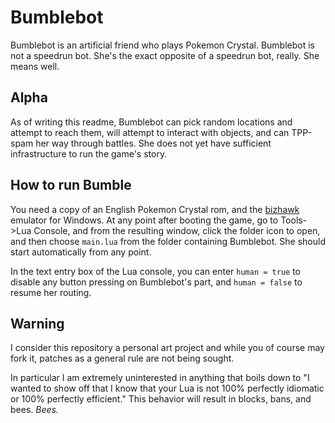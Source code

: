 # Bumblebot

Bumblebot is an artificial friend who plays Pokemon Crystal. Bumblebot is not a speedrun bot. She's the exact opposite
of a speedrun bot, really. She means well.

## Alpha

As of writing this readme, Bumblebot can pick random locations and attempt to reach them, will attempt to interact with
objects, and can TPP-spam her way through battles.
She does not yet have sufficient infrastructure to run the game's story.

## How to run Bumble

You need a copy of an English Pokemon Crystal rom, and the [bizhawk](http://tasvideos.org/BizHawk.html) emulator for Windows.
At any point after booting the game, go to Tools->Lua Console, and from the resulting window, click the folder icon to open,
and then choose `main.lua` from the folder containing Bumblebot. She should start automatically from any point.

In the text entry box of the Lua console, you can enter `human = true` to disable any button pressing on Bumblebot's part,
and `human = false` to resume her routing.

## Warning

I consider this repository a personal art project and while you of course may fork it, patches as a general rule are not
being sought.

In particular I am extremely uninterested in anything that boils down to "I wanted to show off that I know that your Lua
is not 100% perfectly idiomatic or 100% perfectly efficient." This behavior will result in blocks, bans, and bees. _Bees._
